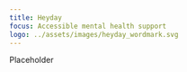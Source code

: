 ```yaml
---
title: Heyday
focus: Accessible mental health support
logo: ../assets/images/heyday_wordmark.svg
---
```


Placeholder